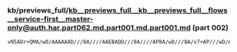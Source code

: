 ### kb/previews_full/kb__previews_full__kb__previews_full__flows__service-first__master-only@auth.har.part062.md.part001.md.part001.md (part 002)

```md
vN5ADr+QMA/wD/AAAAAAD///8A////AAEBAQD///8A////AP8A/wD///8A/v7+AP///wD/AP8AAAAAAP///wD///8A/Pr5AOPT0wD6EhQAHhUPAAAAAAAEBAQAA
```

```
